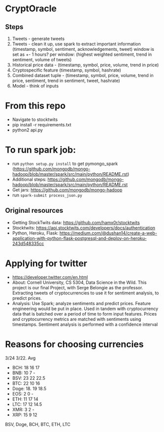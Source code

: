 # CryptOracle

## Steps
1. Tweets - generate tweets
2. Tweets - clean it up, use spark to extract important information (timestamp, symbol, sentiment, acknowledgements, tweet)
window is set as +- 1 hours?
per window: (highest weighted sentiment, trend in sentiment, volume of tweets)
4. Historical price data -  (timestamp, symbol, price, volume, trend in price)
5. Cryptospecific feature (timestamp, symbol, hashrate)
6. Combined dataset tuple - (timestamp, symbol, price, volume, trend in price, sentiment, trend in sentiment, tweet, hashrate)
7. Model - think of inputs

# From this repo
- Navigate to stocktwits
- pip install -r requirements.txt
- python2 api.py

# To run spark job:
- run `python setup.py install` to get pymongo_spark (https://github.com/mongodb/mongo-hadoop/blob/master/spark/src/main/python/README.rst)
- Additional steps: https://github.com/mongodb/mongo-hadoop/blob/master/spark/src/main/python/README.rst
- Get jars: https://github.com/mongodb/mongo-hadoop
- run `spark-submit process_json.py`

## Original resources
- Getting StockTwits data: https://github.com/hamx0r/stocktwits
- Stocktwits: https://api.stocktwits.com/developers/docs/authentication
- Python, Heroku, Flask: https://medium.com/@dushan14/create-a-web-application-with-python-flask-postgresql-and-deploy-on-heroku-243d548335cc

# Applying for twitter
- https://developer.twitter.com/en.html
- About:
Cornell University, CS 5304, Data Science in the Wild. This project is our final Project, with Serge Belongie as the professor. Extracting tweets of cryptocurrencies to use it for sentiment analysis, to predict prices.
- Analysis:
Use Spark; analyze sentiments and predict prices. Feature engineering  would be put in place. Used in tandem with cryptocurrency data that is batched over a period of time to form input features. Prices and cryptocurrency metrics are matched with sentiments using timestamps. Sentiment analysis is performed with a confidence interval

# Reasons for choosing currencies
3/24				3/22.             Avg
- BCH: 18 			16			17
- BNB: 10			7			-
- BSV: 23			22			22.5
- BTC: 22			10			16
- Doge: 18.                  19			18.5
- EOS: 2			0			-
- ETH: 11			17			14
- LTC: 17			12			14.5
- XMR: 3			2			-
- XRP: 15			9			12


BSV, Doge, BCH, BTC, ETH, LTC
